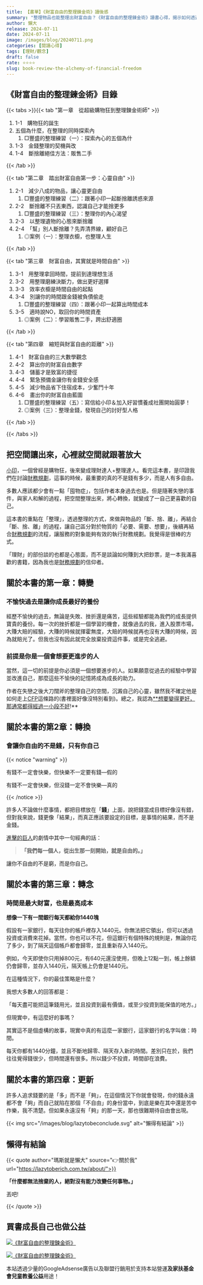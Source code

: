 ```yaml
---
title: 【書單】《財富自由的整理鍊金術》讀後感
summary: "整理物品也能整理出財富自由？《財富自由的整理鍊金術》讀書心得，揭示如何透過「斷捨離」實踐心靈與金錢的雙重自由。本文分享書中精華，教你如何將整理術應用於財務規劃，讓金錢成為實現理想生活的工具。"
author: 懶大
release: 2024-07-11
date: 2024-07-11
image: /images/blog/20240711.png
categories: [閱讀心得]
tags: [理財/觀念]
draft: false
rate: ⭐⭐⭐⭐
slug: book-review-the-alchemy-of-financial-freedom
---
```


## 《財富自由的整理鍊金術》目錄

{{< tabs >}}{{< tab "第一章　從超級購物狂到整理鍊金術師" >}}

1. 1-1　購物狂的誕生
2. 五個為什麼，在整理的同時探索內
   1. □豐盛的整理練習（一）：探索內心的五個為什
3. 1-3　金錢整理的契機與改
4. 1-4　斷捨離絕佳方法：販售二手

{{< /tab >}}

{{< tab "第二章　踏出財富自由第一步：心靈自由" >}}

1. 2-1　減少八成的物品，讓心靈更自由
   1. □豐盛的整理練習（二）：跟著小印一起斷捨離誘惑來源　
2. 2-2　斷捨離不只丟東西，認識自己才能捨更多
   1. □豐盛的整理練習（三）：整理你的內心渴望　
3. 2-3　以整理遺物的心態來斷捨離
4. 2-4　「幫」別人斷捨離？先弄清界線，顧好自己
   1. ◎案例（一）：整理衣櫥，也整理人生

{{< /tab >}}

{{< tab "第三章　財富自由，其實就是時間自由" >}}

1. 3-1　用整理拿回時間，提前到達理想生活
2. 3-2　用整理磨練決斷力，做出更好選擇
3. 3-3　效率衣櫥是時間自由的起點
4. 3-4　別讓你的時間跟金錢被負債偷走
   1. □豐盛的整理練習（四）：跟著小印一起算出時間成本
5. 3-5　適時說NO，取回你的時間資產
   1. ◎案例（二）：學習販售二手，跨出舒適圈

{{< /tab >}}

{{< tab "第四章　縮短與財富自由的距離" >}}

1. 4-1　財富自由的三大數學觀念
2. 4-2　算出你的財富自由數字
3. 4-3　儲蓄才是致富的捷徑
4. 4-4　緊急預備金讓你有金錢安全感
5. 4-5　減少物品省下住宿成本，少奮鬥十年
6. 4-6　畫出你的財富自由藍圖　　
   1. □豐盛的整理練習（五）：寫信給小印＆加入好習慣養成社團開始圓夢！
   2. ◎案例（三）：整理金錢，發現自己的討好型人格

{{< /tab >}}

{{< /tabs >}}

## 把空間讓出來，心裡就空間就跟著放大

[小印](https://life-alchemy05.com/)，一個曾經是購物狂，後來變成理財達人+整理達人。看完這本書，是印證我們在討論[財務規劃](https://lazytoberich.com.tw/categories/%E8%B2%A1%E5%8B%99%E8%A6%8F%E5%8A%83%E8%88%87%E5%BF%83%E6%85%8B/)，這事的時候，最重要的真的不是錢有多少，而是人有多自由。

多數人應該都少會有一點「囤物症」，包括作者本身過去也是。但是隨著失戀的事件，與家人和解的過程，把空間整理出來，將心轉換，就變成了一自己更喜歡的自己。

這本書的重點在「整理」，透過整理的方式，來做與物品的「斷、捨、離」，再結合「斷、捨、離」的過程，讓自己區分對於物質的「必要、需要、想要」，後續再結合[財務規劃](https://lazytoberich.com.tw/categories/%E8%B2%A1%E5%8B%99%E8%A6%8F%E5%8A%83%E8%88%87%E5%BF%83%E6%85%8B/)的流程，讓服務的對象能夠有效的執行財務規劃。我覺得是很棒的方式。

「理財」的部份談的也都是心態面，而不是談論如何賺到大把鈔票，是一本我滿喜歡的書籍，因為我也是[財務規劃](https://lazytoberich.com.tw/categories/%E8%B2%A1%E5%8B%99%E8%A6%8F%E5%8A%83%E8%88%87%E5%BF%83%E6%85%8B/)的信仰者。

## 關於本書的第一章：轉變

### 不愉快過去是讓你成長最好的養份

經歷不愉快的過去，無論是失敗、挫折還是痛苦，這些經驗都能為我們的成長提供寶貴的養份。每一次的挫折都是一個學習的機會，就像過去的我，進入股票市場，大賺大賠的經驗，大賺的時候就揮霍無度，大賠的時候就再也沒有大賺的時候，因為就賠光了。但我也沒有因此就完全放棄投資這件事，或是完全逃避。

### 前提是你是一個會想要更進步的人

當然，這一切的前提是你必須是一個想要進步的人。如果願意從過去的經驗中學習並改進自己，那麼這些不愉快的記憶將成為成長的助力。

作者在失戀之後大刀闊斧的整理自己的空間，沉澱自己的心靈，雖然我不確定他是如何走上[CFP](https://www.fpat.org.tw/)這條路的(書裡面好像沒特別看到)。總之，我認為[\*\*想要變得更好，那通常都得經過一小段不好](https://lazytoberich.com.tw/blog/life-to-become-better-usually-requires-going-through-a-period-of-hardship/)!\*\*

## 關於本書的第2章：轉換

### 會讓你自由的不是錢，只有你自己

{{< notice "warning" >}}

有錢不一定會快樂，但快樂不一定要有錢—假的

有錢不一定會快樂，但沒錢一定不會快樂—真的

{{< /notice >}}

許多人不論做什麼事情，都把目標放在「**錢**」上面，說把錢當成目標好像沒有錯，但對我來說，錢更像「結果」，而真正應該要設定的目標，是事情的結果，而不是金錢。

[進擊的巨人](https://zh.wikipedia.org/zh-tw/%E9%80%B2%E6%93%8A%E7%9A%84%E5%B7%A8%E4%BA%BA)的劇情中其中一句經典的話：

> **「我們每一個人，從出生那一刻開始，就是自由的。」**

讓你不自由的不是窮，而是你自己。

## 關於本書的第三章：轉念

### 時間是最大財富，也是最高成本

**想像一下有一間銀行每天都給你1440塊**

假設有一家銀行，每天往你的帳戶裡存入1440元。你無法把它領出，但可以透過投資或消費來花掉。當然，你也可以不花，但這銀行有個特殊的規則是，無論你花了多少，到了隔天這個帳戶都會歸零，並且重新存入1440元。

例如，今天即使你只用掉800元，有640元還沒使用，但晚上12點一到，帳上餘額仍會歸零，並存入1440元，隔天帳上仍會是1440元。

在這種情況下，你的最佳策略是什麼？

我想大多數人的回答都是：

「每天盡可能把這筆錢用光，並且投資到最有價值，或至少投資到能保值的地方。」

但現實中，有這麼好的事嗎？

其實這不是個虛構的故事，現實中真的有這麼一家銀行，這家銀行的名字叫做：時間。

每天你都有1440分鐘，並且不斷地歸零、隔天存入新的時間。差別只在於，我們往往覺得錢很少，但時間還有很多。所以錢少不投資，時間卻在浪費。

## 關於本書的第四章：更新

許多人追求錢要的是「多」而不是「夠」，在這個情況下你就會發現，你的錢永遠都不會「夠」而自己就陷在那個「不自由」的身份當中，到底是樂在其中還是苦中作樂，我不清楚。但如果永遠沒有「夠」的那一天，那也很難期待自由會出現。

{{< img src="/images/blog/lazytobeconclude.svg" alt="懶得有結論" >}}

## 懶得有結論

{{< quote author="瑪斯就是懶大" source="👉關於我" url="https://lazytoberich.com.tw/about/">}}

**「什麼都無法捨棄的人，絕對沒有能力改變任何事物。」**

丟吧!

{{< /quote >}}

## 買書成長自己也做公益

[![《財富自由的整理鍊金術》](/images/blog/books.png)
](https://www.books.com.tw/exep/assp.php/shamangels/products/0010919750?utm_source=shamangels&utm_medium=ap-books&utm_content=recommend&utm_campaign=ap-202407)

[![《財富自由的整理鍊金術》](/images/blog/momobooks.png)
](https://www.momoshop.com.tw/goods/GoodsDetail.jsp?i_code=9923534&Area=search&mdiv=403&oid=0_1&cid=index&kw=%E8%B2%A1%E5%AF%8C%E8%87%AA%E7%94%B1%E7%9A%84%E6%95%B4%E7%90%86%E9%8D%8A%E9%87%91%E8%A1%93&memid=6000021729&cid=apuad&oid=1&osm=league)

本站透過少量的GoogleAdsense廣告以及聯盟行銷用於支持本站營運**及家扶基金會兒童教養公益**用途！

